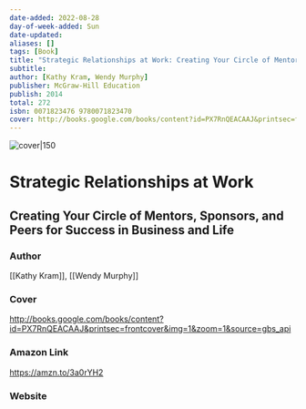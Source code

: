 ```yaml
---
date-added: 2022-08-28
day-of-week-added: Sun
date-updated: 
aliases: []
tags: [Book]
title: "Strategic Relationships at Work: Creating Your Circle of Mentors, Sponsors, and Peers for Success in Business and Life"
subtitle: 
author: [Kathy Kram, Wendy Murphy]
publisher: McGraw-Hill Education
publish: 2014
total: 272
isbn: 0071823476 9780071823470
cover: http://books.google.com/books/content?id=PX7RnQEACAAJ&printsec=frontcover&img=1&zoom=1&source=gbs_api
---
```


![cover|150](http://books.google.com/books/content?id=PX7RnQEACAAJ&printsec=frontcover&img=1&zoom=1&source=gbs_api)
# Strategic Relationships at Work
## Creating Your Circle of Mentors, Sponsors, and Peers for Success in Business and Life

### Author
[[Kathy Kram]], [[Wendy Murphy]]

### Cover
http://books.google.com/books/content?id=PX7RnQEACAAJ&printsec=frontcover&img=1&zoom=1&source=gbs_api

### Amazon Link
https://amzn.to/3a0rYH2


### Website